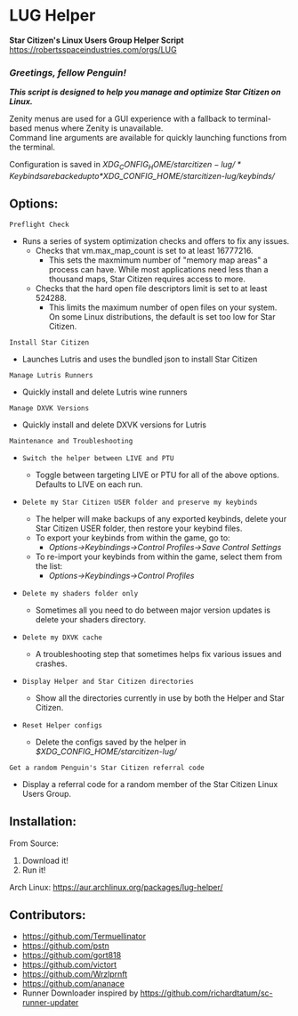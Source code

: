 # LUG Helper
**Star Citizen's Linux Users Group Helper Script**  
https://robertsspaceindustries.com/orgs/LUG

### *Greetings, fellow Penguin!*
_**This script is designed to help you manage and optimize Star Citizen on Linux.**_

Zenity menus are used for a GUI experience with a fallback to terminal-based menus where Zenity is unavailable.  
Command line arguments are available for quickly launching functions from the terminal.  

Configuration is saved in *$XDG_CONFIG_HOME/starcitizen-lug/*
Keybinds are backed up to *$XDG_CONFIG_HOME/starcitizen-lug/keybinds/*

## Options:

`Preflight Check`
- Runs a series of system optimization checks and offers to fix any issues.
  - Checks that vm.max_map_count is set to at least 16777216.
    - This sets the maxmimum number of "memory map areas" a process can have. While most applications need less than a thousand maps, Star Citizen requires access to more.
  - Checks that the hard open file descriptors limit is set to at least 524288.
    - This limits the maximum number of open files on your system.  On some Linux distributions, the default is set too low for Star Citizen.

`Install Star Citizen`
- Launches Lutris and uses the bundled json to install Star Citizen

`Manage Lutris Runners`
- Quickly install and delete Lutris wine runners

`Manage DXVK Versions`
- Quickly install and delete DXVK versions for Lutris

`Maintenance and Troubleshooting`
- `Switch the helper between LIVE and PTU`
  - Toggle between targeting LIVE or PTU for all of the above options.  Defaults to LIVE on each run.

- `Delete my Star Citizen USER folder and preserve my keybinds`
  - The helper will make backups of any exported keybinds, delete your Star Citizen USER folder, then restore your keybind files.
  - To export your keybinds from within the game, go to:
    - *Options->Keybindings->Control Profiles->Save Control Settings*
  - To re-import your keybinds from within the game, select them from the list:
    - *Options->Keybindings->Control Profiles*

- `Delete my shaders folder only`
  - Sometimes all you need to do between major version updates is delete your shaders directory.

- `Delete my DXVK cache`
  - A troubleshooting step that sometimes helps fix various issues and crashes.

- `Display Helper and Star Citizen directories`
  - Show all the directories currently in use by both the Helper and Star Citizen.

- `Reset Helper configs`
  - Delete the configs saved by the helper in *$XDG_CONFIG_HOME/starcitizen-lug/*

`Get a random Penguin's Star Citizen referral code`
- Display a referral code for a random member of the Star Citizen Linux Users Group.



## Installation:

From Source:
1. Download it!
2. Run it!

Arch Linux: https://aur.archlinux.org/packages/lug-helper/

## Contributors:
- https://github.com/Termuellinator
- https://github.com/pstn
- https://github.com/gort818
- https://github.com/victort
- https://github.com/Wrzlprnft
- https://github.com/ananace
- Runner Downloader inspired by https://github.com/richardtatum/sc-runner-updater
